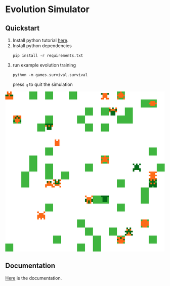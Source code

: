 # Evolution Simulator

## Quickstart
1. Install python tutorial [here](https://kinsta.com/knowledgebase/install-python/).
2. Install python dependencies
    ```commandline
    pip install -r requirements.txt
    ```
3. run example evolution training
   ```commandline
   python -m games.survival.survival
   ```
   press `q` to quit the simulation

![example](./doc/survival_generation_5.gif)

## Documentation
[Here](https://lumbar-haddock-2e2.notion.site/Evolution-Simulation-e12f50a180fe490a842e340b1ee03c76) is the documentation.


